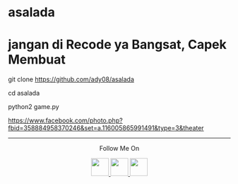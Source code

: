 # asalada


# jangan di Recode ya Bangsat, Capek Membuat


git clone https://github.com/ady08/asalada

cd asalada

python2 game.py





https://www.facebook.com/photo.php?fbid=358884958370246&set=a.116005865991491&type=3&theater



---
<p align="center">
  Follow Me On
</p>
<p align="center">
  <a href="https://youtube.com/ady sitorus ady">
    <img src="https://www.iconsdb.com/icons/preview/black/youtube-4-xxl.png" width="40" height="40">
  </a>
  <a href="https://github.com/nicoleus">
    <img src="https://www.iconsdb.com/icons/preview/black/github-9-xxl.png" width="40" height="40">
  </a>
  <a href="https://instagram.com/nicoleus_sitorus">
    <img src="https://www.iconsdb.com/icons/preview/black/instagram-4-xxl.png" width="40" height="40">
  </a>
</p>
